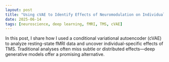 ```yaml
---
layout: post
title: "Using cVAE to Identify Effects of Neuromodulation on Individuals"
date: 2025-06-14
tags: [neuroscience, deep learning, fMRI, TMS, cVAE]
---
```


In this post, I share how I used a conditional variational autoencoder (cVAE) to analyze resting-state fMRI data and uncover individual-specific effects of TMS. Traditional analyses often miss subtle or distributed effects—deep generative models offer a promising alternative.


